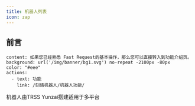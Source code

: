 ```yaml
---
title: 机器人列表
icon: zap
---
```


## 前言

```component VPBanner
content: 如果您已经熟悉 Fast Request的基本操作，那么您可以直接转入到功能介绍页。
background: url('/img/banner/bg1.svg') no-repeat -2100px -80px
color: "#eee"
actions:
  - text: 功能
    link: /刻晴机器人/机器人功能/
```

机器人由TRSS Yunzai搭建适用于多平台
